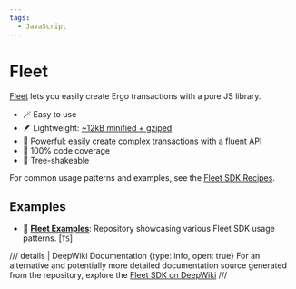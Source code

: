 ```yaml
---
tags:
  - JavaScript
---
```


# Fleet

[Fleet](https://fleet-sdk.github.io/docs/) lets you easily create Ergo transactions with a pure JS library.

- 🪄 Easy to use
- 🪶 Lightweight: [~12kB minified + gziped](https://bundlephobia.com/package/@fleet-sdk/core)
- 🦾 Powerful: easily create complex transactions with a fluent API
- 🧪 100% code coverage
- 🌲 Tree-shakeable

For common usage patterns and examples, see the [Fleet SDK Recipes](fleet-sdk-recipes.md).

## Examples

- 🥇 **[Fleet Examples](https://github.com/fleet-sdk/fleet-by-example)**: Repository showcasing various Fleet SDK usage patterns. [`TS`]

/// details | DeepWiki Documentation
    {type: info, open: true}
For an alternative and potentially more detailed documentation source generated from the repository, explore the [Fleet SDK on DeepWiki](https://deepwiki.com/fleet-sdk/fleet/1-overview)
///
